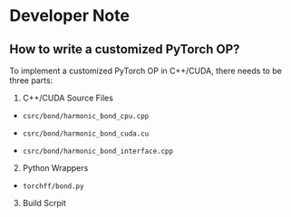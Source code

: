 # Developer Note

## How to write a customized PyTorch OP?

To implement a customized PyTorch OP in C++/CUDA, there needs to be three parts:

1. C++/CUDA Source Files

+ `csrc/bond/harmonic_bond_cpu.cpp`

+ `csrc/bond/harmonic_bond_cuda.cu`

+ `csrc/bond/harmonic_bond_interface.cpp`


2. Python Wrappers

+ `torchff/bond.py`

3. Build Scrpit
